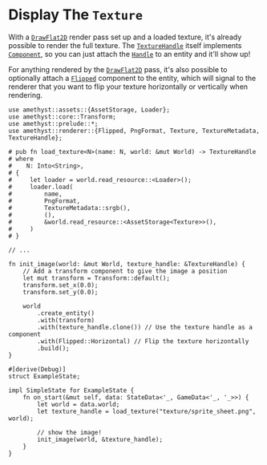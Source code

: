 # Display The `Texture`

With a [`DrawFlat2D`][doc_drawflat2d] render pass set up and a loaded texture, it's already possible to render the full texture. The [`TextureHandle`][doc_tex_handle] itself implements [`Component`][doc_component], so you can just attach the [`Handle`][doc_handle] to an entity and it'll show up!

For anything rendered by the [`DrawFlat2D`][doc_drawflat2d] pass, it's also possible to optionally attach a [`Flipped`][doc_flipped] component to the entity, which will signal to the renderer that you want to flip your texture horizontally or vertically when rendering.

```rust,no_run,noplaypen
use amethyst::assets::{AssetStorage, Loader};
use amethyst::core::Transform;
use amethyst::prelude::*;
use amethyst::renderer::{Flipped, PngFormat, Texture, TextureMetadata, TextureHandle};

# pub fn load_texture<N>(name: N, world: &mut World) -> TextureHandle
# where
#    N: Into<String>,
# {
#     let loader = world.read_resource::<Loader>();
#     loader.load(
#         name,
#         PngFormat,
#         TextureMetadata::srgb(),
#         (),
#         &world.read_resource::<AssetStorage<Texture>>(),
#     )
# }

// ...

fn init_image(world: &mut World, texture_handle: &TextureHandle) {
    // Add a transform component to give the image a position
    let mut transform = Transform::default();
    transform.set_x(0.0);
    transform.set_y(0.0);

    world
        .create_entity()
        .with(transform)
        .with(texture_handle.clone()) // Use the texture handle as a component
        .with(Flipped::Horizontal) // Flip the texture horizontally
        .build();
}

#[derive(Debug)]
struct ExampleState;

impl SimpleState for ExampleState {
    fn on_start(&mut self, data: StateData<'_, GameData<'_, '_>>) {
        let world = data.world;
        let texture_handle = load_texture("texture/sprite_sheet.png", world);

        // show the image!
        init_image(world, &texture_handle);
    }
}
```

[doc_drawflat2d]: https://www.amethyst.rs/doc/latest/doc/amethyst_renderer/struct.DrawFlat2D.html
[doc_tex_handle]: https://www.amethyst.rs/doc/latest/doc/amethyst_renderer/type.TextureHandle.html
[doc_component]: https://www.amethyst.rs/doc/latest/doc/specs/trait.Component.html
[doc_handle]: https://www.amethyst.rs/doc/latest/doc/amethyst_assets/struct.Handle.html
[doc_flipped]: https://www.amethyst.rs/doc/latest/doc/amethyst_renderer/struct.Flipped.html
